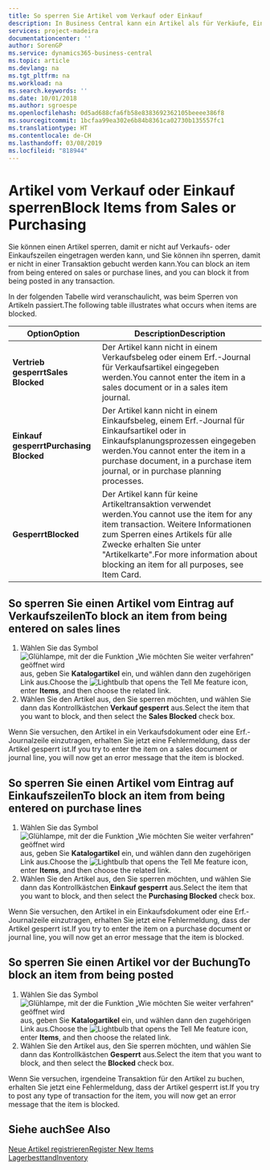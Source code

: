 ```yaml
---
title: So sperren Sie Artikel vom Verkauf oder Einkauf
description: In Business Central kann ein Artikel als für Verkäufe, Einkäufe oder alle Verwendungszwecke gesperrt gekennzeichnet werden.
services: project-madeira
documentationcenter: ''
author: SorenGP
ms.service: dynamics365-business-central
ms.topic: article
ms.devlang: na
ms.tgt_pltfrm: na
ms.workload: na
ms.search.keywords: ''
ms.date: 10/01/2018
ms.author: sgroespe
ms.openlocfilehash: 0d5ad688cfa6fb58e8383692362105beeee386f8
ms.sourcegitcommit: 1bcfaa99ea302e6b84b8361ca02730b135557fc1
ms.translationtype: HT
ms.contentlocale: de-CH
ms.lasthandoff: 03/08/2019
ms.locfileid: "818944"
---
```

# <a name="block-items-from-sales-or-purchasing"></a><span data-ttu-id="ad566-103">Artikel vom Verkauf oder Einkauf sperren</span><span class="sxs-lookup"><span data-stu-id="ad566-103">Block Items from Sales or Purchasing</span></span>
<span data-ttu-id="ad566-104">Sie können einen Artikel sperren, damit er nicht auf Verkaufs- oder Einkaufszeilen eingetragen werden kann, und Sie können ihn sperren, damit er nicht in einer Transaktion gebucht werden kann.</span><span class="sxs-lookup"><span data-stu-id="ad566-104">You can block an item from being entered on sales or purchase lines, and you can block it from being posted in any transaction.</span></span>  

<span data-ttu-id="ad566-105">In der folgenden Tabelle wird veranschaulicht, was beim Sperren von Artikeln passiert.</span><span class="sxs-lookup"><span data-stu-id="ad566-105">The following table illustrates what occurs when items are blocked.</span></span>  

|<span data-ttu-id="ad566-106">Option</span><span class="sxs-lookup"><span data-stu-id="ad566-106">Option</span></span>|<span data-ttu-id="ad566-107">Description</span><span class="sxs-lookup"><span data-stu-id="ad566-107">Description</span></span>|  
|--------------------|------------|  
|<span data-ttu-id="ad566-108">**Vertrieb gesperrt**</span><span class="sxs-lookup"><span data-stu-id="ad566-108">**Sales Blocked**</span></span>|<span data-ttu-id="ad566-109">Der Artikel kann nicht in einem Verkaufsbeleg oder einem Erf.-Journal für Verkaufsartikel eingegeben werden.</span><span class="sxs-lookup"><span data-stu-id="ad566-109">You cannot enter the item in a sales document or in a sales item journal.</span></span>|  
|<span data-ttu-id="ad566-110">**Einkauf gesperrt**</span><span class="sxs-lookup"><span data-stu-id="ad566-110">**Purchasing Blocked**</span></span>|<span data-ttu-id="ad566-111">Der Artikel kann nicht in einem Einkaufsbeleg, einem Erf.-Journal für Einkaufsartikel oder in Einkaufsplanungsprozessen eingegeben werden.</span><span class="sxs-lookup"><span data-stu-id="ad566-111">You cannot enter the item in a purchase document, in a purchase item journal, or in purchase planning processes.</span></span>|  
|<span data-ttu-id="ad566-112">**Gesperrt**</span><span class="sxs-lookup"><span data-stu-id="ad566-112">**Blocked**</span></span>|<span data-ttu-id="ad566-113">Der Artikel kann für keine Artikeltransaktion verwendet werden.</span><span class="sxs-lookup"><span data-stu-id="ad566-113">You cannot use the item for any item transaction.</span></span> <span data-ttu-id="ad566-114">Weitere Informationen zum Sperren eines Artikels für alle Zwecke erhalten Sie unter "Artikelkarte".</span><span class="sxs-lookup"><span data-stu-id="ad566-114">For more information about blocking an item for all purposes, see Item Card.</span></span>|  

## <a name="to-block-an-item-from-being-entered-on-sales-lines"></a><span data-ttu-id="ad566-115">So sperren Sie einen Artikel vom Eintrag auf Verkaufszeilen</span><span class="sxs-lookup"><span data-stu-id="ad566-115">To block an item from being entered on sales lines</span></span>  

1.  <span data-ttu-id="ad566-116">Wählen Sie das Symbol ![Glühlampe, mit der die Funktion „Wie möchten Sie weiter verfahren“ geöffnet wird](media/ui-search/search_small.png "Wie möchten Sie weiter verfahren?") aus, geben Sie **Katalogartikel** ein, und wählen dann den zugehörigen Link aus.</span><span class="sxs-lookup"><span data-stu-id="ad566-116">Choose the ![Lightbulb that opens the Tell Me feature](media/ui-search/search_small.png "Tell me what you want to do") icon, enter **Items**, and then choose the related link.</span></span>  
2.  <span data-ttu-id="ad566-117">Wählen Sie den Artikel aus, den Sie sperren möchten, und wählen Sie dann das Kontrollkästchen **Verkauf gesperrt** aus.</span><span class="sxs-lookup"><span data-stu-id="ad566-117">Select the item that you want to block, and then select the **Sales Blocked** check box.</span></span>  

<span data-ttu-id="ad566-118">Wenn Sie versuchen, den Artikel in ein Verkaufsdokument oder eine Erf.-Journalzeile einzutragen, erhalten Sie jetzt eine Fehlermeldung, dass der Artikel gesperrt ist.</span><span class="sxs-lookup"><span data-stu-id="ad566-118">If you try to enter the item on a sales document or journal line, you will now get an error message that the item is blocked.</span></span>

## <a name="to-block-an-item-from-being-entered-on-purchase-lines"></a><span data-ttu-id="ad566-119">So sperren Sie einen Artikel vom Eintrag auf Einkaufszeilen</span><span class="sxs-lookup"><span data-stu-id="ad566-119">To block an item from being entered on purchase lines</span></span>  

1.  <span data-ttu-id="ad566-120">Wählen Sie das Symbol ![Glühlampe, mit der die Funktion „Wie möchten Sie weiter verfahren“ geöffnet wird](media/ui-search/search_small.png "Wie möchten Sie weiter verfahren?") aus, geben Sie **Katalogartikel** ein, und wählen dann den zugehörigen Link aus.</span><span class="sxs-lookup"><span data-stu-id="ad566-120">Choose the ![Lightbulb that opens the Tell Me feature](media/ui-search/search_small.png "Tell me what you want to do") icon, enter **Items**, and then choose the related link.</span></span>  
2.  <span data-ttu-id="ad566-121">Wählen Sie den Artikel aus, den Sie sperren möchten, und wählen Sie dann das Kontrollkästchen **Einkauf gesperrt** aus.</span><span class="sxs-lookup"><span data-stu-id="ad566-121">Select the item that you want to block, and then select the **Purchasing Blocked** check box.</span></span>  

<span data-ttu-id="ad566-122">Wenn Sie versuchen, den Artikel in ein Einkaufsdokument oder eine Erf.-Journalzeile einzutragen, erhalten Sie jetzt eine Fehlermeldung, dass der Artikel gesperrt ist.</span><span class="sxs-lookup"><span data-stu-id="ad566-122">If you try to enter the item on a purchase document or journal line, you will now get an error message that the item is blocked.</span></span>

## <a name="to-block-an-item-from-being-posted"></a><span data-ttu-id="ad566-123">So sperren Sie einen Artikel vor der Buchung</span><span class="sxs-lookup"><span data-stu-id="ad566-123">To block an item from being posted</span></span>
1. <span data-ttu-id="ad566-124">Wählen Sie das Symbol ![Glühlampe, mit der die Funktion „Wie möchten Sie weiter verfahren“ geöffnet wird](media/ui-search/search_small.png "Wie möchten Sie weiter verfahren?") aus, geben Sie **Katalogartikel** ein, und wählen dann den zugehörigen Link aus.</span><span class="sxs-lookup"><span data-stu-id="ad566-124">Choose the ![Lightbulb that opens the Tell Me feature](media/ui-search/search_small.png "Tell me what you want to do") icon, enter **Items**, and then choose the related link.</span></span>
2. <span data-ttu-id="ad566-125">Wählen Sie den Artikel aus, den Sie sperren möchten, und wählen Sie dann das Kontrollkästchen **Gesperrt** aus.</span><span class="sxs-lookup"><span data-stu-id="ad566-125">Select the item that you want to block, and then select the **Blocked** check box.</span></span>

<span data-ttu-id="ad566-126">Wenn Sie versuchen, irgendeine Transaktion für den Artikel zu buchen, erhalten Sie jetzt eine Fehlermeldung, dass der Artikel gesperrt ist.</span><span class="sxs-lookup"><span data-stu-id="ad566-126">If you try to post any type of transaction for the item, you will now get an error message that the item is blocked.</span></span>

## <a name="see-also"></a><span data-ttu-id="ad566-127">Siehe auch</span><span class="sxs-lookup"><span data-stu-id="ad566-127">See Also</span></span>  
[<span data-ttu-id="ad566-128">Neue Artikel registrieren</span><span class="sxs-lookup"><span data-stu-id="ad566-128">Register New Items</span></span>](inventory-how-register-new-items.md)  
[<span data-ttu-id="ad566-129">Lagerbesttand</span><span class="sxs-lookup"><span data-stu-id="ad566-129">Inventory</span></span>](inventory-manage-inventory.md)  
